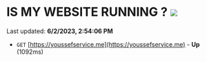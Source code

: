 # IS MY WEBSITE RUNNING ? [![](https://img.shields.io/static/v1?label=Sponsor&message=%E2%9D%A4&logo=GitHub&color=%23fe8e86)](https://github.com/sponsors/<username>)

Last updated: **6/2/2023, 2:54:06 PM**

- `GET` [https://youssefservice.me](https://youssefservice.me) - **Up** (1092ms)
